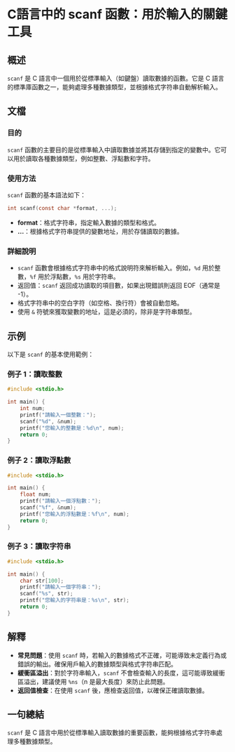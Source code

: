 <!--
Meta Description: # C語言中的 scanf 函數：用於輸入的關鍵工具 ## 概述 `scanf` 是 C 語言中一個用於從標準輸入（如鍵盤）讀取數據的函數。它是 C 語言的標準庫函數之一，能夠處理多種數據類型，並根據格式字符串自動解析輸入。 ## 文檔 ### 目的 `scanf` 函數的主要目的是從標準輸入中讀取...
Meta Keywords: scanf, num, printf, int, include
-->

# C語言中的 scanf 函數：用於輸入的關鍵工具

## 概述
`scanf` 是 C 語言中一個用於從標準輸入（如鍵盤）讀取數據的函數。它是 C 語言的標準庫函數之一，能夠處理多種數據類型，並根據格式字符串自動解析輸入。

## 文檔
### 目的
`scanf` 函數的主要目的是從標準輸入中讀取數據並將其存儲到指定的變數中。它可以用於讀取各種數據類型，例如整數、浮點數和字符。

### 使用方法
`scanf` 函數的基本語法如下：
```c
int scanf(const char *format, ...);
```
- **format**：格式字符串，指定輸入數據的類型和格式。
- **...**：根據格式字符串提供的變數地址，用於存儲讀取的數據。

### 詳細說明
- `scanf` 函數會根據格式字符串中的格式說明符來解析輸入。例如，`%d` 用於整數，`%f` 用於浮點數，`%s` 用於字符串。
- 返回值：`scanf` 返回成功讀取的項目數，如果出現錯誤則返回 EOF（通常是 -1）。
- 格式字符串中的空白字符（如空格、換行符）會被自動忽略。
- 使用 `&` 符號來獲取變數的地址，這是必須的，除非是字符串類型。

## 示例
以下是 `scanf` 的基本使用範例：

### 例子 1：讀取整數
```c
#include <stdio.h>

int main() {
    int num;
    printf("請輸入一個整數：");
    scanf("%d", &num);
    printf("您輸入的整數是：%d\n", num);
    return 0;
}
```

### 例子 2：讀取浮點數
```c
#include <stdio.h>

int main() {
    float num;
    printf("請輸入一個浮點數：");
    scanf("%f", &num);
    printf("您輸入的浮點數是：%f\n", num);
    return 0;
}
```

### 例子 3：讀取字符串
```c
#include <stdio.h>

int main() {
    char str[100];
    printf("請輸入一個字符串：");
    scanf("%s", str);
    printf("您輸入的字符串是：%s\n", str);
    return 0;
}
```

## 解釋
- **常見問題**：使用 `scanf` 時，若輸入的數據格式不正確，可能導致未定義行為或錯誤的輸出。確保用戶輸入的數據類型與格式字符串匹配。
- **緩衝區溢出**：對於字符串輸入，`scanf` 不會檢查輸入的長度，這可能導致緩衝區溢出，建議使用 `%ns`（n 是最大長度）來防止此問題。
- **返回值檢查**：在使用 `scanf` 後，應檢查返回值，以確保正確讀取數據。

## 一句總結
`scanf` 是 C 語言中用於從標準輸入讀取數據的重要函數，能夠根據格式字符串處理多種數據類型。
